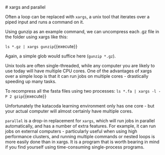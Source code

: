 # xargs and parallel

Often a loop can be replaced with ```xargs```, a unix tool that iterates over a piped input and runs a command on it.

Using gunzip as an example command, we can uncompress each .gz file in the folder using xargs like this:

```ls *.gz | xargs gunzip```{{execute}}

Again, a simple glob would suffice here (```gunzip *.gz```).

Unix tools are often single-threaded, while any computer you are likely to use today will have multiple CPU cores. One of the advantages of xargs over a simple loop is that it can run jobs on multiple cores - drastically speeding up many tasks.

To recompress all the fasta files using two processes:
```ls *.fa | xargs -l -P 2 gzip```{{execute}}

Unfortunately the katacoda learning environment only has one core - but your actual computer will almost certainly have multiple cores.


```parallel``` is a drop-in replacement for ```xargs```, which will run jobs in parallel automatically, and has a number of extra features.
For example, it can run jobs on external computers - particularly useful when using high performance clusters, and running multiple commands or nested loops is more easily done than in xargs.
It is a program that is worth bearing in mind if you find yourself using time-consuming single-process programs. 
